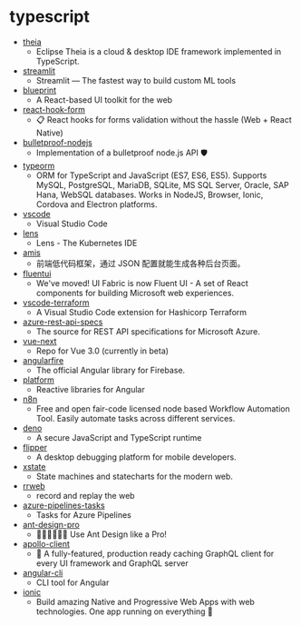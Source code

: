 # typescript
- [theia](https://github.com/eclipse-theia/theia)
  - Eclipse Theia is a cloud & desktop IDE framework implemented in TypeScript.
- [streamlit](https://github.com/streamlit/streamlit)
  - Streamlit — The fastest way to build custom ML tools
- [blueprint](https://github.com/palantir/blueprint)
  - A React-based UI toolkit for the web
- [react-hook-form](https://github.com/react-hook-form/react-hook-form)
  - 📋 React hooks for forms validation without the hassle (Web + React Native)
- [bulletproof-nodejs](https://github.com/santiq/bulletproof-nodejs)
  - Implementation of a bulletproof node.js API 🛡️
- [typeorm](https://github.com/typeorm/typeorm)
  - ORM for TypeScript and JavaScript (ES7, ES6, ES5). Supports MySQL, PostgreSQL, MariaDB, SQLite, MS SQL Server, Oracle, SAP Hana, WebSQL databases. Works in NodeJS, Browser, Ionic, Cordova and Electron platforms.
- [vscode](https://github.com/microsoft/vscode)
  - Visual Studio Code
- [lens](https://github.com/lensapp/lens)
  - Lens - The Kubernetes IDE
- [amis](https://github.com/baidu/amis)
  - 前端低代码框架，通过 JSON 配置就能生成各种后台页面。
- [fluentui](https://github.com/microsoft/fluentui)
  - We've moved! UI Fabric is now Fluent UI - A set of React components for building Microsoft web experiences.
- [vscode-terraform](https://github.com/hashicorp/vscode-terraform)
  - A Visual Studio Code extension for Hashicorp Terraform
- [azure-rest-api-specs](https://github.com/Azure/azure-rest-api-specs)
  - The source for REST API specifications for Microsoft Azure.
- [vue-next](https://github.com/vuejs/vue-next)
  - Repo for Vue 3.0 (currently in beta)
- [angularfire](https://github.com/angular/angularfire)
  - The official Angular library for Firebase.
- [platform](https://github.com/ngrx/platform)
  - Reactive libraries for Angular
- [n8n](https://github.com/n8n-io/n8n)
  - Free and open fair-code licensed node based Workflow Automation Tool. Easily automate tasks across different services.
- [deno](https://github.com/denoland/deno)
  - A secure JavaScript and TypeScript runtime
- [flipper](https://github.com/facebook/flipper)
  - A desktop debugging platform for mobile developers.
- [xstate](https://github.com/davidkpiano/xstate)
  - State machines and statecharts for the modern web.
- [rrweb](https://github.com/rrweb-io/rrweb)
  - record and replay the web
- [azure-pipelines-tasks](https://github.com/microsoft/azure-pipelines-tasks)
  - Tasks for Azure Pipelines
- [ant-design-pro](https://github.com/ant-design/ant-design-pro)
  - 👨🏻‍💻👩🏻‍💻 Use Ant Design like a Pro!
- [apollo-client](https://github.com/apollographql/apollo-client)
  - 🚀 A fully-featured, production ready caching GraphQL client for every UI framework and GraphQL server
- [angular-cli](https://github.com/angular/angular-cli)
  - CLI tool for Angular
- [ionic](https://github.com/ionic-team/ionic)
  - Build amazing Native and Progressive Web Apps with web technologies. One app running on everything 🎉
